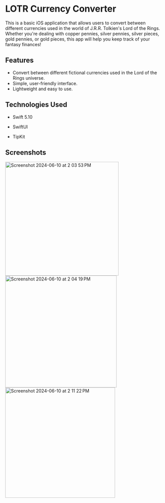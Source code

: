 
# LOTR Currency Converter

This is a basic iOS application that allows users to convert between different currencies used in the world of J.R.R. Tolkien's Lord of the Rings. Whether you're dealing with copper pennies, silver pennies, silver pieces, gold pennies, or gold pieces, this app will help you keep track of your fantasy finances!


## Features

- Convert between different fictional currencies used in the Lord of the Rings universe.
- Simple, user-friendly interface.
- Lightweight and easy to use.


## Technologies Used

- Swift 5.10

- SwiftUI

- TipKit


## Screenshots
<img width="359" alt="Screenshot 2024-06-10 at 2 03 53 PM" src="https://github.com/ishaan19d/LOTR-Currency-Converter/assets/87428934/7dae2285-fed6-47a4-8154-4b33fc97792f">

<img width="353" alt="Screenshot 2024-06-10 at 2 04 19 PM" src="https://github.com/ishaan19d/LOTR-Currency-Converter/assets/87428934/a11b82ec-7047-419a-b78d-31e91a44d4c3">

<img width="348" alt="Screenshot 2024-06-10 at 2 11 22 PM" src="https://github.com/ishaan19d/LOTR-Currency-Converter/assets/87428934/05deacf5-7d77-4d8c-aea6-f9df5b37decc">
